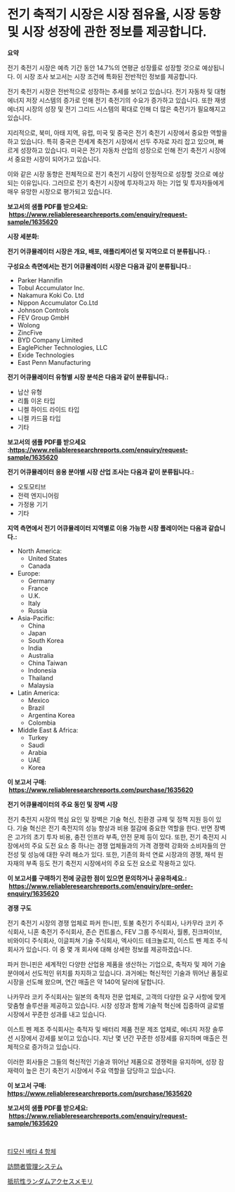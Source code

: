 <p><h1>전기 축적기 시장은 시장 점유율, 시장 동향 및 시장 성장에 관한 정보를 제공합니다.</h1></p><p><strong>요약</strong></p>
<p><p>전기 축전기 시장은 예측 기간 동안 14.7%의 연평균 성장률로 성장할 것으로 예상됩니다. 이 시장 조사 보고서는 시장 조건에 특화된 전반적인 정보를 제공합니다.</p><p>전기 축전기 시장은 전반적으로 성장하는 추세를 보이고 있습니다. 전기 자동차 및 대형 에너지 저장 시스템의 증가로 인해 전기 축전기의 수요가 증가하고 있습니다. 또한 재생 에너지 시장의 성장 및 전기 그리드 시스템의 확대로 인해 더 많은 축전기가 필요해지고 있습니다.</p><p>지리적으로, 북미, 아태 지역, 유럽, 미국 및 중국은 전기 축전기 시장에서 중요한 역할을 하고 있습니다. 특히 중국은 전세계 축전기 시장에서 선두 주자로 자리 잡고 있으며, 빠르게 성장하고 있습니다. 미국은 전기 자동차 산업의 성장으로 인해 전기 축전기 시장에서 중요한 시장이 되어가고 있습니다.</p><p>이와 같은 시장 동향은 전체적으로 전기 축전기 시장이 안정적으로 성장할 것으로 예상되는 이유입니다. 그러므로 전기 축전기 시장에 투자하고자 하는 기업 및 투자자들에게 매우 유망한 시장으로 평가되고 있습니다.</p></p>
<p><strong>보고서의 샘플 PDF를 받으세요: &nbsp;<a href="https://www.reliableresearchreports.com/enquiry/request-sample/1635620">https://www.reliableresearchreports.com/enquiry/request-sample/1635620</a></strong></p>
<p><strong>시장 세분화:</strong></p>
<p><strong> 전기 어큐뮬레이터 시장은 개요, 배포, 애플리케이션 및 지역으로 더 분류됩니다. :</strong></p>
<p><strong>구성요소 측면에서는 전기 어큐뮬레이터 시장은 다음과 같이 분류됩니다.:</strong></p>
<p><ul><li>Parker Hannifin</li><li>Tobul Accumulator Inc.</li><li>Nakamura Koki Co. Ltd</li><li>Nippon Accumulator Co.Ltd</li><li>Johnson Controls</li><li>FEV Group GmbH</li><li>Wolong</li><li>ZincFive</li><li>BYD Company Limited</li><li>EaglePicher Technologies, LLC</li><li>Exide Technologies</li><li>East Penn Manufacturing</li></ul></p>
<p><strong> 전기 어큐뮬레이터 유형별 시장 분석은 다음과 같이 분류됩니다.:</strong></p>
<p><ul><li>납산 유형</li><li>리튬 이온 타입</li><li>니켈 하이드 라이드 타입</li><li>니켈 카드뮴 타입</li><li>기타</li></ul></p>
<p><strong>보고서의 샘플 PDF를 받으세요 :<a href="https://www.reliableresearchreports.com/enquiry/request-sample/1635620">https://www.reliableresearchreports.com/enquiry/request-sample/1635620</a></strong></p>
<p><strong> 전기 어큐뮬레이터 응용 분야별 시장 산업 조사는 다음과 같이 분류됩니다.:</strong></p>
<p><ul><li>오토모티브</li><li>전력 엔지니어링</li><li>가정용 기기</li><li>기타</li></ul></p>
<p><strong>지역 측면에서 전기 어큐뮬레이터 지역별로 이용 가능한 시장 플레이어는 다음과 같습니다.:</strong></p>
<p><ul>
    <li>
        North America:
        <ul>
            <li>United States</li>
            <li>Canada</li>
        </ul>
    </li>
    <li>
        Europe:
        <ul>
            <li>Germany</li>
            <li>France</li>
            <li>U.K.</li>
            <li>Italy</li>
            <li>Russia</li>
        </ul>
    </li>
    <li>
        Asia-Pacific:
        <ul>
            <li>China</li>
            <li>Japan</li>
            <li>South Korea</li>
            <li>India</li>
            <li>Australia</li>
            <li>China Taiwan</li>
            <li>Indonesia</li>
            <li>Thailand</li>
            <li>Malaysia</li>
        </ul>
    </li>
    <li>
        Latin America:
        <ul>
            <li>Mexico</li>
            <li>Brazil</li>
            <li>Argentina Korea</li>
            <li>Colombia</li>
        </ul>
    </li>
    <li>
        Middle East & Africa:
        <ul>
            <li>Turkey</li>
            <li>Saudi</li>
            <li>Arabia</li>
            <li>UAE</li>
            <li>Korea</li>
        </ul>
    </li>
    </ul></p>
<p><strong>이 보고서 구매: &nbsp;<a href="https://www.reliableresearchreports.com/purchase/1635620">https://www.reliableresearchreports.com/purchase/1635620</a></strong></p>
<p><strong>전기 어큐뮬레이터의 주요 동인 및 장벽 시장</strong></p>
<p><p>전기 축전지 시장의 핵심 요인 및 장벽은 기술 혁신, 친환경 규제 및 정책 지원 등이 있다. 기술 혁신은 전기 축전지의 성능 향상과 비용 절감에 중요한 역할을 한다. 반면 장벽은 고가의 초기 투자 비용, 충전 인프라 부족, 안전 문제 등이 있다. 또한, 전기 축전지 시장에서의 주요 도전 요소 중 하나는 경쟁 업체들과의 가격 경쟁력 강화와 소비자들의 안전성 및 성능에 대한 우려 해소가 있다. 또한, 기존의 화석 연료 시장과의 경쟁, 채석 원자재의 부족 등도 전기 축전지 시장에서의 주요 도전 요소로 작용하고 있다.</p></p>
<p><strong>이 보고서를 구매하기 전에 궁금한 점이 있으면 문의하거나 공유하세요.: &nbsp;<a href="https://www.reliableresearchreports.com/enquiry/pre-order-enquiry/1635620">https://www.reliableresearchreports.com/enquiry/pre-order-enquiry/1635620</a></strong></p>
<p><strong>경쟁 구도</strong></p>
<p><p>전기 축전기 시장의 경쟁 업체로 파커 한니핀, 토불 축전기 주식회사, 나카무라 코키 주식회사, 니혼 축전기 주식회사, 존슨 컨트롤스, FEV 그룹 주식회사, 월롱, 진크파이브, 비와이디 주식회사, 이글피쳐 기술 주식회사, 엑사이드 테크놀로지, 이스트 펜 제조 주식회사가 있습니다. 이 중 몇 개 회사에 대해 상세한 정보를 제공하겠습니다.</p><p>파커 한니핀은 세계적인 다양한 산업용 제품을 생산하는 기업으로, 축적자 및 제어 기술 분야에서 선도적인 위치를 차지하고 있습니다. 과거에는 혁신적인 기술과 뛰어난 품질로 시장을 선도해 왔으며, 연간 매출은 약 140억 달러에 달합니다.</p><p>나카무라 코키 주식회사는 일본의 축적자 전문 업체로, 고객의 다양한 요구 사항에 맞게 맞춤형 솔루션을 제공하고 있습니다. 시장 성장과 함께 기술적 혁신에 집중하여 글로벌 시장에서 꾸준한 성과를 내고 있습니다.</p><p>이스트 펜 제조 주식회사는 축적자 및 배터리 제품 전문 제조 업체로, 에너지 저장 솔루션 시장에서 강세를 보이고 있습니다. 지난 몇 년간 꾸준한 성장세를 유지하며 매출은 전체적으로 증가하고 있습니다.</p><p>이러한 회사들은 그들의 혁신적인 기술과 뛰어난 제품으로 경쟁력을 유지하며, 성장 잠재력이 높은 전기 축전기 시장에서 주요 역할을 담당하고 있습니다.</p></p>
<p><strong>이 보고서 구매: &nbsp; <a href="https://www.reliableresearchreports.com/purchase/1635620">https://www.reliableresearchreports.com/purchase/1635620</a></strong></p>
<p><strong>보고서의 샘플 PDF를 받으세요: &nbsp;<a href="https://www.reliableresearchreports.com/enquiry/request-sample/1635620">https://www.reliableresearchreports.com/enquiry/request-sample/1635620</a></strong><strong></strong></p>
<p>&nbsp;</p>
<p><p><a href="https://medium.com/@demarcuskuhlman/%ED%8B%B0%EB%AA%A8%EC%8B%A0-%EB%B2%A0%ED%83%80-4-%ED%95%AD%EC%B2%B4-%EC%8B%9C%EC%9E%A5-%EC%A0%90%EC%9C%A0%EC%9C%A8-%EC%A7%84%ED%99%94-%EB%B0%8F-%EC%8B%9C%EC%9E%A5-%EC%84%B1%EC%9E%A5-%EC%B6%94%EC%84%B8-2024-2031-b860d5300f81">티모신 베타 4 항체</a></p><p><a href="https://medium.com/@coraltrout1923/%E3%83%93%E3%82%B8%E3%82%BF%E3%83%BC%E7%AE%A1%E7%90%86%E3%82%B7%E3%82%B9%E3%83%86%E3%83%A0%E5%B8%82%E5%A0%B4%E3%81%AE%E5%B1%95%E6%9C%9B-%E6%A5%AD%E7%95%8C%E3%81%AE%E6%A6%82%E8%A6%81%E3%81%A8%E4%BA%88%E6%B8%AC-2024%E5%B9%B4%E3%81%8B%E3%82%892031%E5%B9%B4-42c3b110c8f9">訪問者管理システム</a></p><p><a href="https://medium.com/@santosuigrtley997836/%E6%8A%B5%E6%8A%97%E6%80%A7%E3%83%A9%E3%83%B3%E3%83%80%E3%83%A0%E3%82%A2%E3%82%AF%E3%82%BB%E3%82%B9%E3%83%A1%E3%83%A2%E3%83%AA%E5%B8%82%E5%A0%B4-2031%E5%B9%B4%E3%81%BE%E3%81%A7%E3%81%AE%E3%83%88%E3%83%AC%E3%83%B3%E3%83%89-%E4%BA%88%E6%B8%AC-%E7%AB%B6%E4%BA%89%E5%88%86%E6%9E%90-8b6c4fb02f2a">抵抗性ランダムアクセスメモリ</a></p></p>